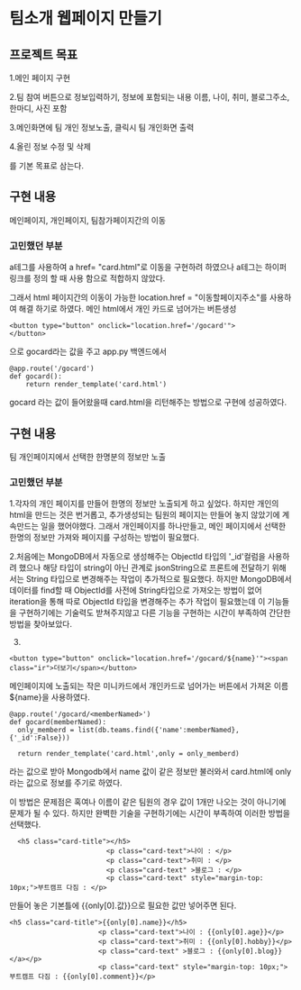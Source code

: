 # 팀소개 웹페이지 만들기
## 프로젝트 목표

1.메인 페이지 구현 

2.팀 참여 버튼으로 정보입력하기, 정보에 포함되는 내용 이름, 나이, 취미, 블로그주소, 한마디, 사진 포함

3.메인화면에 팀 개인 정보노출, 클릭시 팀 개인화면 출력

4.올린 정보 수정 및 삭제

를 기본 목표로 삼는다.

## 구현 내용
메인페이지, 개인페이지, 팀참가페이지간의 이동

### 고민했던 부분
a테그를 사용하여 a href= "card.html"로 이동을 구현하려 하였으나
a테그는 하이퍼링크를 정의 할 때 사용 함으로 적합하지 않았다.

그래서 html 페이지간의 이동이 가능한 location.href = "이동할페이지주소"를 사용하여 해결 하기로 하였다.
메인 html에서 개인 카드로 넘어가는 버튼생성
```
<button type="button" onclick="location.href='/gocard'">
</button>
```
으로 gocard라는 값을 주고 app.py 백엔드에서
```
@app.route('/gocard')
def gocard():
    return render_template('card.html')
 ```
gocard 라는 값이 들어왔을때 card.html을 리턴해주는 방법으로 구현에 성공하였다.

## 구현 내용
팀 개인페이지에서 선택한 한명분의 정보만 노출
### 고민했던 부분
1.각자의 개인 페이지를 만들어 한명의 정보만 노출되게 하고 싶었다.
하지만 개인의 html을 만드는 것은 번거롭고, 추가생성되는 팀원의 페이지는 만들어 놓지 않았기에 계속만드는 일을 했어야했다.
그래서 개인페이지를 하나만들고, 메인 페이지에서 선택한 한명의 정보만 가져와 페이지를 구성하는 방법이 필요했다.

2.처음에는 MongoDB에서 자동으로 생성해주는 ObjectId 타입의 '_id'컬럼을 사용하려 했으나  해당 타입이 string이 아닌 관계로 jsonString으로 프론트에 전달하기 위해서는 String 타입으로 변경해주는 작업이 추가적으로 필요했다.
하지만 MongoDB에서 데이터를 find할 때 ObjectId를 사전에 String타입으로 가져오는 방법이 없어 iteration을 통해 따로 ObjectId 타입을 변경해주는 추가 작업이 필요했는데 이 기능들을 구현하기에는 기술력도 받쳐주지않고 다른 기능을 구현하는 시간이 부족하여 간단한 방법을 찾아보았다.

3.
```
<button type="button" onclick="location.href='/gocard/${name}'"><span class="ir">더보기</span></button>
 ```
메인페이지에 노출되는 작은 미니카드에서 개인카드로 넘어가는 버튼에서 가져온 이름${name}을 사용하였다.
```
@app.route('/gocard/<memberNamed>')
def gocard(memberNamed):
  only_memberd = list(db.teams.find({'name':memberNamed},{'_id':False}))
    
  return render_template('card.html',only = only_memberd)
```
<memberNamed>라는 값으로 받아 Mongodb에서 name 값이 같은 정보만 불러와서
  card.html에 only라는 값으로 정보를 주기로 하였다.
  
이 방법은 문제점은 혹여나 이름이 같은 팀원의 경우 값이 1개만 나오는 것이 아니기에 문제가 될 수 있다.
  하지만 완벽한 기술을 구현하기에는 시간이 부족하여 이러한 방법을 선택했다.
  
```
  <h5 class="card-title"></h5>
                        <p class="card-text">나이 : </p>
                        <p class="card-text">취미 : </p>
                        <p class="card-text" >블로그 : </p>
                        <p class="card-text" style="margin-top: 10px;">부트캠프 다짐 : </p>
  ```
  만들어 놓은 기본틀에 {{only[0].값}}으로 필요한 값만 넣어주면 된다.
  ```
  <h5 class="card-title">{{only[0].name}}</h5>
                        <p class="card-text">나이 : {{only[0].age}}</p>
                        <p class="card-text">취미 : {{only[0].hobby}}</p>
                        <p class="card-text" >블로그 : {{only[0].blog}}</a></p>
                        <p class="card-text" style="margin-top: 10px;">부트캠프 다짐 : {{only[0].comment}}</p>
  ```
